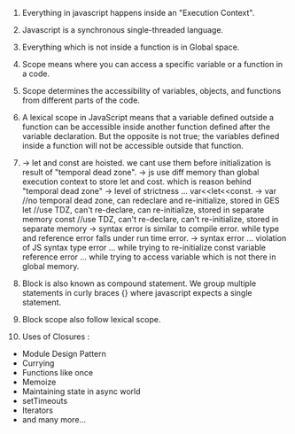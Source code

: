 1. Everything in javascript happens inside an "Execution Context".

2. Javascript is a synchronous single-threaded language.

3. Everything which is not inside a function is in Global space.

4. Scope means where you can access a specific variable or a function in a code.

5. Scope determines the accessibility of variables, objects, and functions from different parts of the code.

6. A lexical scope in JavaScript means that a variable defined outside a function can be accessible inside another function defined after the variable declaration. But the opposite is not true; the variables defined inside a function will not be accessible outside that function.

7. -> let and const are hoisted. we cant use them before initialization is result of "temporal dead zone".
   -> js use diff memory than global execution context to store let and cost. which is reason behind "temporal dead zone"
   -> level of strictness ... var<<let<<const.
   -> var //no temporal dead zone, can redeclare and re-initialize, stored in GES
   let //use TDZ, can't re-declare, can re-initialize, stored in separate memory
   const //use TDZ, can't re-declare, can't re-initialize, stored in separate memory
   -> syntax error is similar to compile error. while type and reference error falls under run time error.
   -> syntax error ... violation of JS syntax
   type error ... while trying to re-initialize const variable
   reference error ... while trying to access variable which is not there in global memory.

8. Block is also known as compound statement.
   We group multiple statements in curly braces {} where javascript expects a single statement.

9. Block scope also follow lexical scope.

10. Uses of Closures :

- Module Design Pattern
- Currying
- Functions like once
- Memoize
- Maintaining state in async world
- setTimeouts
- Iterators
- and many more...
